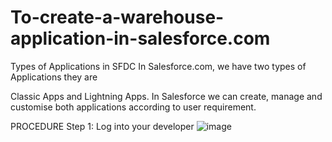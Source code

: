 # To-create-a-warehouse-application-in-salesforce.com
Types of Applications in SFDC
In Salesforce.com, we have two types of Applications they are

Classic Apps and
Lightning Apps.
In Salesforce we can create, manage and customise both applications according to user requirement.

PROCEDURE
Step 1:
Log into your developer
![image](https://github.com/user-attachments/assets/916c181b-4ad7-4211-8d53-df106fa02e34)

